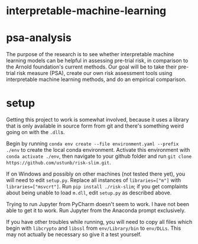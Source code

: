 # interpretable-machine-learning

# psa-analysis

The purpose of the research is to see whether interpretable machine learning models can be helpful in assessing pre-trial risk, in comparison to the Arnold foundation's current methods. Our goal will be to take their pre-trial risk measure (PSA), create our own risk assessment tools using interpretable machine learning methods, and do an empirical comparison. 

# setup

Getting this project to work is somewhat involved, because it uses a library that is only available in source form from git and there's something weird going on with the ```.dll```s.

Begin by running ```conda env create --file environment.yaml --prefix ./env``` to create the local conda environment. Activate this environment with ```conda activate ./env```, then navigate to your github folder and run ```git clone https://github.com/ustunb/risk-slim.git```. 

If on Windows and possibly on other machines (not tested there yet), you will need to edit ```setup.py```. Replace all instances of ```libraries=["m"]``` with ```libraries=["msvcrt"]```. Run ```pip install ./risk-slim```; if you get complaints about being unable to load ```m.dll```, edit ```setup.py``` as described above.

Trying to run Jupyter from PyCharm doesn't seem to work. I have not been able to get it to work. Run Jupyter from the Anaconda prompt exclusively.

If you have other troubles while running, you will need to copy all files which begin with ```libcrypto``` and ```libssl``` from ```env/Library/bin``` to ```env/DLLs```. This may not actually be necessary so give it a test yourself.
